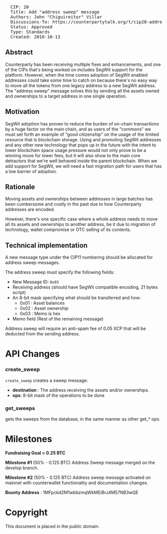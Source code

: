 <pre>
  CIP: 20
  Title: Add "address sweep" message
  Authors: John "Chiguireitor" Villar
  Discussions-To: https://counterpartytalk.org/t/cip20-address-sweep/5487?u=chiguireitor
  Status: Approved
  Type: Standards
  Created: 2018-10-13
</pre>

## Abstract ##

Counterparty has been receiving multiple fixes and enhancements, and one of the
CIPs that's being worked on includes SegWit support for the platform. However,
when the time comes adoption of SegWit enabled addresses could take some time
to catch on because there's no easy way to move all the tokens from one legacy
address to a new SegWit address. The "address sweep" message solves this by
sending all the assets owned and ownerships to a target address in one single
operation.

## Motivation ##

SegWit adoption has proven to reduce the burden of on-chain transactions by a
huge factor on the main chain, and as users of the "commons" we must set forth
an example of "good citizenship" on the usage of the limited resource that is
blockchain storage. Using and promoting SegWit addresses and any other new
technology that pops up in the future with the intent to lower blockchain space
usage pressure would not only prove to be a winning move for lower fees, but it
will also show to the main core detractors that we're well behaved inside the
parent blockchain. When we add support for SegWit, we will need a fast migration
path for users that has a low barrier of adoption.

## Rationale ##

Moving assets and ownerships between addresses in large batches has been
cumbersome and costly in the past due to how Counterparty addresses are encoded.

However, there's one specific case where a whole address needs to move all its
assets and ownerships to another address, be it due to migration of technology,
wallet compromise or OTC selling of its contents.

## Technical implementation ##

A new message type under the CIP11 numbering should be allocated for address
sweep messages.

The address sweep must specify the following fields:

  * New Message ID: ````0x03````
  * Receiving address (should have SegWit compatible encoding, 21 bytes script)
  * An 8-bit mask specifying what should be transferred and how:
    - 0x01 : Asset balances
    - 0x02 : Asset ownership
    - 0x03 : Memo is hex
  * Memo field (Rest of the remaining message)

Address sweep will require an anti-spam fee of 0.05 XCP that will be deducted
from the sending address.

# API Changes

### create_sweep

`create_sweep` creates a sweep message:

 * **destination** : The address receiving the assets and/or ownerships.
 * **ops**: 8-bit mask of the operations to be done

### get_sweeps

gets the sweeps from the database, in the same manner as other get_* ops.

# Milestones

**Fundraising Goal = 0.25 BTC**

**Milestone #1** (50% - 0.125 BTC)
Address Sweep message merged on the develop branch.

**Milestone #2** (50% - 0.125 BTC)
Address sweep message activated on mainnet with counterwallet functionality and documentation changes.

**Bounty Address** : 1MFpckd2M1wbbzmqWkMEiBrJ4M57NB3wQE

# Copyright

This document is placed in the public domain.
